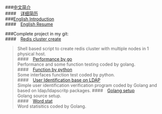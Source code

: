 ###[中文简介](https://github.com/qiangpipi/Resume/blob/master/Resume_CH)  
####&ensp;&ensp;[详细简历](https://github.com/qiangpipi/Resume/blob/master/WUYUE_C.doc)  
###[English Introduction](https://github.com/qiangpipi/Resume/blob/master/Resume_EN)  
####&ensp;&ensp;[English Resume](https://github.com/qiangpipi/Resume/blob/master/WUYUE_E.doc)  

###Complete project in my git:  
####&ensp;&ensp;[Redis cluster create](https://github.com/qiangpipi/create_redis_cluster)  
> Shell based script to create redis cluster with multiple nodes in 1 physical host.   
####&ensp;&ensp;[Performance by go](https://github.com/qiangpipi/gtprcheck)  
> Performance and some function testing coded by golang.  
####&ensp;&ensp;[Function by python](https://github.com/qiangpipi/gtpy)  
> Some interfaces function test coded by python.  
####&ensp;&ensp;[User Identification base on LDAP](https://github.com/qiangpipi/uas)  
> Simple user identification verification program coded by Golang and based on ldap/ldapscritp packages.
####&ensp;&ensp;[Golang setup](https://github.com/qiangpipi/golang_setup)  
> Golang source setup.  
####&ensp;&ensp;[Word stat](https://github.com/qiangpipi/word_stat)  
> Word statisitics coded by Golang.  
